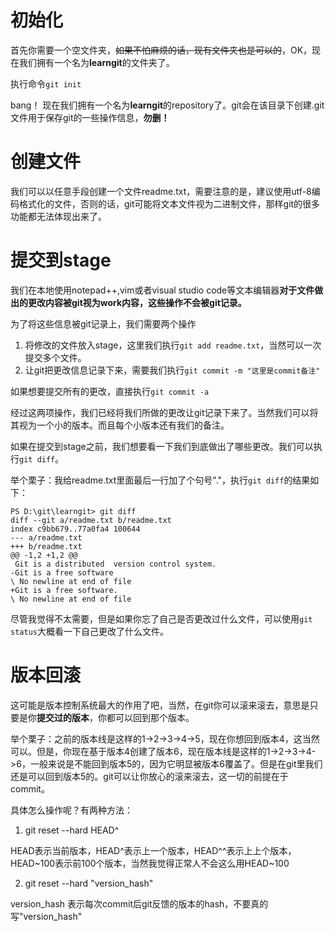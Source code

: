 # 初始化
首先你需要一个空文件夹，~~如果不怕麻烦的话，现有文件夹也是可以的~~，OK，现在我们拥有一个名为**learngit**的文件夹了。

执行命令`git init`

bang！ 现在我们拥有一个名为**learngit**的repository了。git会在该目录下创建.git文件用于保存git的一些操作信息，**勿删！**

# 创建文件
我们可以以任意手段创建一个文件readme.txt，需要注意的是，建议使用utf-8编码格式化的文件，否则的话，git可能将文本文件视为二进制文件，那样git的很多功能都无法体现出来了。

# 提交到stage
我们在本地使用notepad++,vim或者visual studio code等文本编辑器**对于文件做出的更改内容被git视为work内容，这些操作不会被git记录。**

为了将这些信息被git记录上，我们需要两个操作
1. 将修改的文件放入stage，这里我们执行`git add readme.txt`，当然可以一次提交多个文件。
2. 让git把更改信息记录下来，需要我们执行`git commit -m "这里是commit备注"`

如果想要提交所有的更改，直接执行`git commit -a`

经过这两项操作，我们已经将我们所做的更改让git记录下来了。当然我们可以将其视为一个小的版本。而且每个小版本还有我们的备注。

如果在提交到stage之前，我们想要看一下我们到底做出了哪些更改。我们可以执行`git diff`。

举个栗子：我给readme.txt里面最后一行加了个句号"."，执行`git diff`的结果如下：
```
PS D:\git\learngit> git diff
diff --git a/readme.txt b/readme.txt
index c9bb679..77a0fa4 100644
--- a/readme.txt
+++ b/readme.txt
@@ -1,2 +1,2 @@
 Git is a distributed  version control system.
-Git is a free software
\ No newline at end of file
+Git is a free software.
\ No newline at end of file
```

尽管我觉得不太需要，但是如果你忘了自己是否更改过什么文件，可以使用`git status`大概看一下自己更改了什么文件。

# 版本回滚
这可能是版本控制系统最大的作用了吧，当然，在git你可以滚来滚去，意思是只要是你**提交过的版本**，你都可以回到那个版本。

举个栗子：之前的版本线是这样的1->2->3->4->5，现在你想回到版本4，这当然可以。但是，你现在基于版本4创建了版本6，现在版本线是这样的1->2->3->4->6，一般来说是不能回到版本5的，因为它明显被版本6覆盖了。但是在git里我们还是可以回到版本5的。git可以让你放心的滚来滚去，这一切的前提在于commit。

具体怎么操作呢？有两种方法：

1.  git reset --hard HEAD^


HEAD表示当前版本，HEAD^表示上一个版本，HEAD^^表示上上个版本，HEAD~100表示前100个版本，当然我觉得正常人不会这么用HEAD~100

2. git reset --hard "version_hash"

version_hash 表示每次commit后git反馈的版本的hash，不要真的写"version_hash"